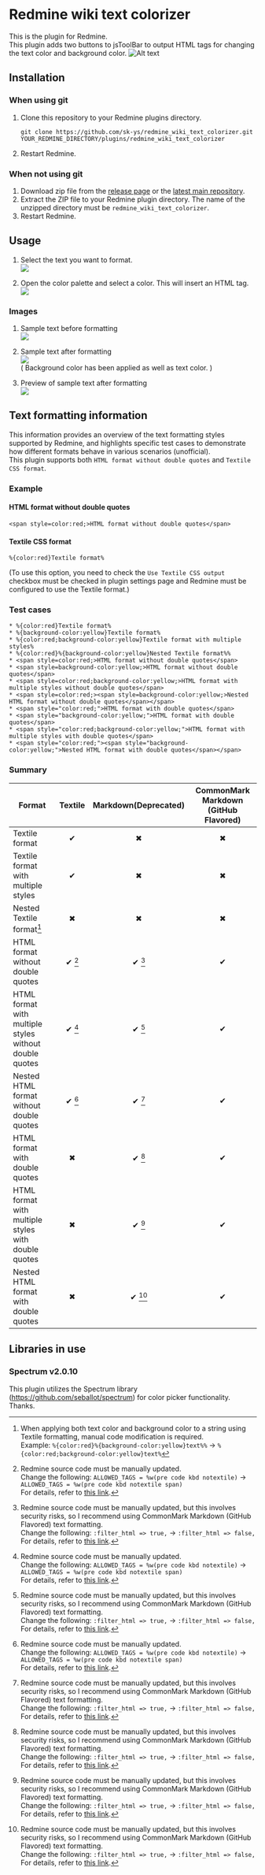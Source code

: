 # Redmine wiki text colorizer

This is the plugin for Redmine.  
This plugin adds two buttons to jsToolBar to output HTML tags for changing the 
text color and background color. 
![Alt text](doc/images/buttons.png)

## Installation
### When using git
1. Clone this repository to your Redmine plugins directory.
    ```
    git clone https://github.com/sk-ys/redmine_wiki_text_colorizer.git YOUR_REDMINE_DIRECTORY/plugins/redmine_wiki_text_colorizer
    ```
2. Restart Redmine.

### When not using git
1. Download zip file from the [release page](https://github.com/sk-ys/redmine_wiki_text_colorizer/releases) or the [latest main repository](https://github.com/sk-ys/redmine_wiki_text_colorizer/archive/refs/heads/main.zip). 
2. Extract the ZIP file to your Redmine plugin directory. The name of the unzipped directory must be `redmine_wiki_text_colorizer`.
3. Restart Redmine.


## Usage
1. Select the text you want to format.  
![](doc/images/selected_text.png)

2. Open the color palette and select a color. This will insert an HTML tag.  
![](doc/images/text_color_palette_open.png)

### Images
1. Sample text before formatting  
![](doc/images/sample_text_before_formatting.png)

2. Sample text after formatting  
![](doc/images/sample_text_after_formatting.png)  
 ( Background color has been applied as well as text color. )

3. Preview of sample text after formatting  
![](doc/images/sample_text_preview.png)

## Text formatting information
This information provides an overview of the text formatting styles supported by Redmine, and highlights specific test cases to demonstrate how different formats behave in various scenarios (unofficial).  
This plugin supports both `HTML format without double quotes` and `Textile CSS format`.

### Example
#### HTML format without double quotes
```
<span style=color:red;>HTML format without double quotes</span>
```
#### Textile CSS format
```
%{color:red}Textile format%
```
(To use this option, you need to check the `Use Textile CSS output` checkbox must be checked in plugin settings page and Redmine must be configured to use the Textile format.)

### Test cases
```
* %{color:red}Textile format%
* %{background-color:yellow}Textile format%
* %{color:red;background-color:yellow}Textile format with multiple styles%
* %{color:red}%{background-color:yellow}Nested Textile format%% 
* <span style=color:red;>HTML format without double quotes</span>
* <span style=background-color:yellow;>HTML format without double quotes</span>
* <span style=color:red;background-color:yellow;>HTML format with multiple styles without double quotes</span>
* <span style=color:red;><span style=background-color:yellow;>Nested HTML format without double quotes</span></span>
* <span style="color:red;">HTML format with double quotes</span>
* <span style="background-color:yellow;">HTML format with double quotes</span>
* <span style="color:red;background-color:yellow;">HTML format with multiple styles with double quotes</span>
* <span style="color:red;"><span style="background-color:yellow;">Nested HTML format with double quotes</span></span>
```

### Summary
| Format                                                 | Textile | Markdown(Deprecated) | CommonMark Markdown (GitHub Flavored) |
|--------------------------------------------------------|:-------:|:--------------------:|:-------------------------------------:|
| Textile format                                         | ✔      | ✖                   | ✖                                    |
| Textile format with multiple styles                    | ✔      | ✖                   | ✖                                    |
| Nested Textile format[^1]                              | ✖      | ✖                   | ✖                                    |
| HTML format without double quotes                      | ✔ [^2] | ✔ [^3]              | ✔                                    |
| HTML format with multiple styles without double quotes | ✔ [^2] | ✔ [^3]              | ✔                                    |
| Nested HTML format without double quotes               | ✔ [^2] | ✔ [^3]              | ✔                                    |
| HTML format with double quotes                         | ✖      | ✔ [^3]              | ✔                                    |
| HTML format with multiple styles with double quotes    | ✖      | ✔ [^3]              | ✔                                    |
| Nested HTML format with double quotes                  | ✖      | ✔ [^3]              | ✔                                    |

[^1]: When applying both text color and background color to a string using Textile formatting, manual code modification is required.  
Example: `%{color:red}%{background-color:yellow}text%%` -> `%{color:red;background-color:yellow}text%`

[^2]: Redmine source code must be manually updated.  
Change the following: `ALLOWED_TAGS = %w(pre code kbd notextile)` -> `ALLOWED_TAGS = %w(pre code kbd notextile span)`  
For details, refer to [this link](https://www.redmine.org/projects/redmine/repository/svn/entry/branches/5.1-stable/lib/redmine/wiki_formatting/textile/redcloth3.rb?utf8=%E2%9C%93&rev=22755#L1211).

[^3]: Redmine source code must be manually updated, but this involves security risks, so I recommend using CommonMark Markdown (GitHub Flavored) text formatting.  
Change the following: `:filter_html => true,` -> `:filter_html => false,`  
For details, refer to [this link](https://www.redmine.org/projects/redmine/repository/svn/revisions/22755/entry/branches/5.1-stable/lib/redmine/wiki_formatting/markdown/formatter.rb#L91).

## Libraries in use
### Spectrum v2.0.10
This plugin utilizes the Spectrum library (https://github.com/seballot/spectrum)
for color picker functionality. Thanks.
